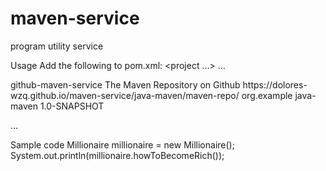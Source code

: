 # maven-service
program utility service

Usage
Add the following to pom.xml:
<project ...>
...

<repositories>
  <repository>
    <id>github-maven-service</id>
    <name>The Maven Repository on Github</name>
    <url>https://dolores-wzq.github.io/maven-service/java-maven/maven-repo/</url>
  </repository>
</repositories>
 
<dependency>
  <groupId>org.example</groupId>
  <artifactId>java-maven</artifactId>
  <version>1.0-SNAPSHOT</version>
</dependency>

...
</project>

Sample code
Millionaire millionaire = new Millionaire();
System.out.println(millionaire.howToBecomeRich());

